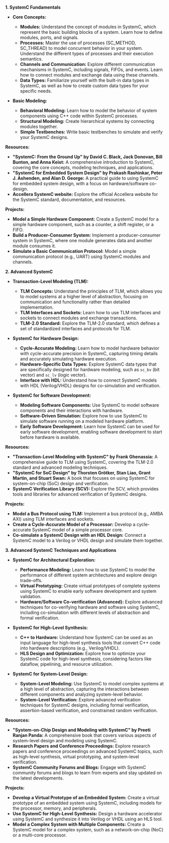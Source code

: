 **1. SystemC Fundamentals**

* **Core Concepts:**
    * **Modules:**  Understand the concept of modules in SystemC, which represent the basic building blocks of a system. Learn how to define modules, ports, and signals.
    * **Processes:**  Master the use of processes (SC_METHOD, SC_THREAD) to model concurrent behavior in your system. Understand the different types of processes and their execution semantics.
    * **Channels and Communication:**  Explore different communication mechanisms in SystemC, including signals, FIFOs, and events. Learn how to connect modules and exchange data using these channels.
    * **Data Types:**  Familiarize yourself with the built-in data types in SystemC, as well as how to create custom data types for your specific needs.

* **Basic Modeling:**
    * **Behavioral Modeling:**  Learn how to model the behavior of system components using C++ code within SystemC processes.
    * **Structural Modeling:**  Create hierarchical systems by connecting modules together.
    * **Simple Testbenches:**  Write basic testbenches to simulate and verify your SystemC designs.

**Resources:**

* **"SystemC: From the Ground Up" by David C. Black, Jack Donovan, Bill Bunton, and Anna Keist:** A comprehensive introduction to SystemC, covering the core concepts, modeling techniques, and applications.
* **"SystemC for Embedded System Design" by Prakash Rashinkar, Peter J. Ashenden, and Alan D. George:**  A practical guide to using SystemC for embedded system design, with a focus on hardware/software co-design.
* **Accellera SystemC website:** Explore the official Accellera website for the SystemC standard, documentation, and resources.

**Projects:**

* **Model a Simple Hardware Component:**  Create a SystemC model for a simple hardware component, such as a counter, a shift register, or a FIFO.
* **Build a Producer-Consumer System:**  Implement a producer-consumer system in SystemC, where one module generates data and another module consumes it.
* **Simulate a Basic Communication Protocol:**  Model a simple communication protocol (e.g., UART) using SystemC modules and channels.


**2. Advanced SystemC**

* **Transaction-Level Modeling (TLM):**
    * **TLM Concepts:**  Understand the principles of TLM, which allows you to model systems at a higher level of abstraction, focusing on communication and functionality rather than detailed implementation.
    * **TLM Interfaces and Sockets:**  Learn how to use TLM interfaces and sockets to connect modules and exchange transactions.
    * **TLM-2.0 Standard:**  Explore the TLM-2.0 standard, which defines a set of standardized interfaces and protocols for TLM.

* **SystemC for Hardware Design:**
    * **Cycle-Accurate Modeling:**  Learn how to model hardware behavior with cycle-accurate precision in SystemC, capturing timing details and accurately simulating hardware execution.
    * **Hardware-Specific Data Types:**  Explore SystemC data types that are specifically designed for hardware modeling, such as `sc_bv` (bit vector) and `sc_lv` (logic vector).
    * **Interface with HDL:**  Understand how to connect SystemC models with HDL (Verilog/VHDL) designs for co-simulation and verification.

* **SystemC for Software Development:**
    * **Modeling Software Components:**  Use SystemC to model software components and their interactions with hardware.
    * **Software-Driven Simulation:**  Explore how to use SystemC to simulate software running on a modeled hardware platform.
    * **Early Software Development:**  Learn how SystemC can be used for early software development, enabling software development to start before hardware is available.

**Resources:**

* **"Transaction-Level Modeling with SystemC" by Frank Ghenassia:**  A comprehensive guide to TLM using SystemC, covering the TLM-2.0 standard and advanced modeling techniques.
* **"SystemC for SoC Design" by Thorsten Grötker, Stan Liao, Grant Martin, and Stuart Swan:**  A book that focuses on using SystemC for system-on-chip (SoC) design and verification.
* **SystemC Verification Library (SCV):**  Explore the SCV, which provides tools and libraries for advanced verification of SystemC designs.

**Projects:**

* **Model a Bus Protocol using TLM:**  Implement a bus protocol (e.g., AMBA AXI) using TLM interfaces and sockets.
* **Create a Cycle-Accurate Model of a Processor:**  Develop a cycle-accurate SystemC model of a simple processor core.
* **Co-simulate a SystemC Design with an HDL Design:**  Connect a SystemC model to a Verilog or VHDL design and simulate them together.


**3. Advanced SystemC Techniques and Applications**

* **SystemC for Architectural Exploration:**
    * **Performance Modeling:**  Learn how to use SystemC to model the performance of different system architectures and explore design trade-offs.
    * **Virtual Prototyping:**  Create virtual prototypes of complete systems using SystemC to enable early software development and system validation.
    * **Hardware/Software Co-verification (Advanced):**  Explore advanced techniques for co-verifying hardware and software using SystemC, including co-simulation with different levels of abstraction and formal verification.

* **SystemC for High-Level Synthesis:**
    * **C++ to Hardware:**  Understand how SystemC can be used as an input language for high-level synthesis tools that convert C++ code into hardware descriptions (e.g., Verilog/VHDL).
    * **HLS Design and Optimization:**  Explore how to optimize your SystemC code for high-level synthesis, considering factors like dataflow, pipelining, and resource utilization.

* **SystemC for System-Level Design:**
    * **System-Level Modeling:**  Use SystemC to model complex systems at a high level of abstraction, capturing the interactions between different components and analyzing system-level behavior.
    * **System-Level Verification:**  Explore advanced verification techniques for SystemC designs, including formal verification, assertion-based verification, and constrained random verification.

**Resources:**

* **"System-on-Chip Design and Modeling with SystemC" by Preeti Ranjan Panda:**  A comprehensive book that covers various aspects of system-level design and modeling using SystemC.
* **Research Papers and Conference Proceedings:**  Explore research papers and conference proceedings on advanced SystemC topics, such as high-level synthesis, virtual prototyping, and system-level verification.
* **SystemC Community Forums and Blogs:**  Engage with SystemC community forums and blogs to learn from experts and stay updated on the latest developments.

**Projects:**

* **Develop a Virtual Prototype of an Embedded System:**  Create a virtual prototype of an embedded system using SystemC, including models for the processor, memory, and peripherals.
* **Use SystemC for High-Level Synthesis:**  Design a hardware accelerator using SystemC and synthesize it into Verilog or VHDL using an HLS tool.
* **Model a Complex System with Multiple Components:**  Create a SystemC model for a complex system, such as a network-on-chip (NoC) or a multi-core processor.
